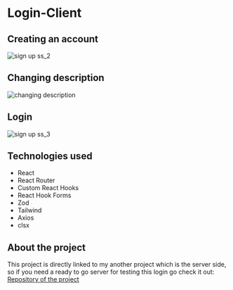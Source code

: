# Login-Client

## Creating an account
![sign up ss_2](https://user-images.githubusercontent.com/17365161/211686481-5043b36b-a65c-4ae0-90c7-b8d8602eee58.gif)

## Changing description
![changing description](https://user-images.githubusercontent.com/17365161/211684634-7a5e1eda-d705-4a18-b4e9-f6fc403487cc.gif)

## Login
![sign up ss_3](https://user-images.githubusercontent.com/17365161/211871290-b11ada0f-0570-4f0a-a092-4c8427a4a0b0.gif)



## Technologies used





- React
- React Router
- Custom React Hooks
- React Hook Forms
- Zod
- Tailwind
- Axios
- clsx

## About the project

This project is directly linked to my another project which is
the server side, so if you need a ready to go server for
testing this login go check it out: [Repository of the project](https://github.com/vitorsaa2k/Login-API)
